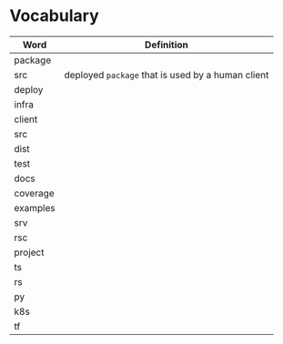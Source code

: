 # Vocabulary

| Word | Definition |
|------|------------|
| package | |
| src | deployed `package` that is used by a human client |
| deploy | |
| infra | |
| client | |
| src | |
| dist | |
| test| |
| docs | |
| coverage | |
| examples | |
| srv| |
| rsc | |
| project| |
| ts | |
| rs | |
| py | |
| k8s | |
| tf | |
